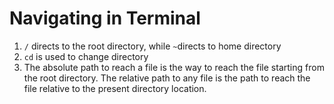 # Navigating in Terminal

1. `/` directs to the root directory, while `~`directs to home directory
2. `cd` is used to change directory
3. The absolute path to reach a file is the way to reach the file starting from the root directory. The relative path to any file is the path to reach the file relative to the present directory location.
